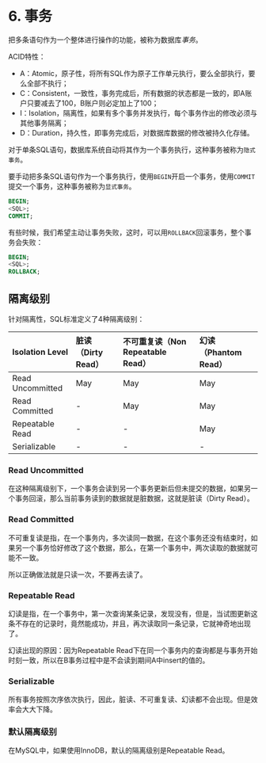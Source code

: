 # 6. 事务

把多条语句作为一个整体进行操作的功能，被称为数据库*事务*。

ACID特性：

- A：Atomic，原子性，将所有SQL作为原子工作单元执行，要么全部执行，要么全部不执行；
- C：Consistent，一致性，事务完成后，所有数据的状态都是一致的，即A账户只要减去了100，B账户则必定加上了100；
- I：Isolation，隔离性，如果有多个事务并发执行，每个事务作出的修改必须与其他事务隔离；
- D：Duration，持久性，即事务完成后，对数据库数据的修改被持久化存储。

对于单条SQL语句，数据库系统自动将其作为一个事务执行，这种事务被称为`隐式事务`。

要手动把多条SQL语句作为一个事务执行，使用`BEGIN`开启一个事务，使用`COMMIT`提交一个事务，这种事务被称为`显式事务`。

```sql
BEGIN;
<SQL>;
COMMIT;
```

有些时候，我们希望主动让事务失败，这时，可以用`ROLLBACK`回滚事务，整个事务会失败：

```sql
BEGIN;
<SQL>;
ROLLBACK;
```

## 隔离级别

针对隔离性，SQL标准定义了4种隔离级别：

| Isolation Level  | 脏读（Dirty Read） | 不可重复读（Non Repeatable Read） | 幻读（Phantom Read） |
| :--------------- | :----------------- | :-------------------------------- | :------------------- |
| Read Uncommitted | May                | May                               | May                  |
| Read Committed   | -                  | May                               | May                  |
| Repeatable Read  | -                  | -                                 | May                  |
| Serializable     | -                  | -                                 | -                    |

### Read Uncommitted

在这种隔离级别下，一个事务会读到另一个事务更新后但未提交的数据，如果另一个事务回滚，那么当前事务读到的数据就是脏数据，这就是脏读（Dirty Read）。

### Read Committed

不可重复读是指，在一个事务内，多次读同一数据，在这个事务还没有结束时，如果另一个事务恰好修改了这个数据，那么，在第一个事务中，两次读取的数据就可能不一致。

所以正确做法就是只读一次，不要再去读了。

### Repeatable Read

幻读是指，在一个事务中，第一次查询某条记录，发现没有，但是，当试图更新这条不存在的记录时，竟然能成功，并且，再次读取同一条记录，它就神奇地出现了。

幻读出现的原因：因为Repeatable Read下在同一个事务内的查询都是与事务开始时刻一致，所以在B事务过程中是不会读到期间A中insert的值的。

### Serializable

所有事务按照次序依次执行，因此，脏读、不可重复读、幻读都不会出现。但是效率会大大下降。

### 默认隔离级别

在MySQL中，如果使用InnoDB，默认的隔离级别是Repeatable Read。